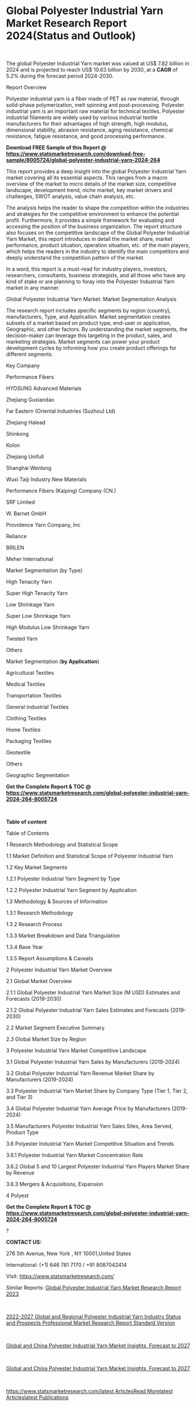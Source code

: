 <h1>Global Polyester Industrial Yarn Market Research Report 2024(Status and Outlook)</h1><br/><p>The global Polyester Industrial Yarn market was valued at US$ 7.82 billion in 2024 and is projected to reach US$ 10.63 billion by 2030, at a <strong>CAGR</strong> of 5.2% during the forecast period 2024-2030.</p>
 
 
 
 <p>Report Overview</p>
 
 
 
 <p>Polyester industrial yarn is a fiber made of PET as raw material, through solid-phase polymerization, melt spinning and post-processing. Polyester industrial yarn is an important raw material for technical textiles. Polyester industrial filaments are widely used by various industrial textile manufacturers for their advantages of high strength, high modulus, dimensional stability, abrasion resistance, aging resistance, chemical resistance, fatigue resistance, and good processing performance.</p>
 
 
 
 <p><strong>Download FREE Sample of this Report @ <a href="https://www.statsmarketresearch.com/download-free-sample/8005724/global-polyester-industrial-yarn-2024-264">https://www.statsmarketresearch.com/download-free-sample/8005724/global-polyester-industrial-yarn-2024-264</a></strong></p>
 
 
 
 <p>This report provides a deep insight into the global Polyester Industrial Yarn market covering all its essential aspects. This ranges from a macro overview of the market to micro details of the market size, competitive landscape, development trend, niche market, key market drivers and challenges, SWOT analysis, value chain analysis, etc.</p>
 
 
 
 <p>The analysis helps the reader to shape the competition within the industries and strategies for the competitive environment to enhance the potential profit. Furthermore, it provides a simple framework for evaluating and accessing the position of the business organization. The report structure also focuses on the competitive landscape of the Global Polyester Industrial Yarn Market, this report introduces in detail the market share, market performance, product situation, operation situation, etc. of the main players, which helps the readers in the industry to identify the main competitors and deeply understand the competition pattern of the market.</p>
 
 
 
 <p>In a word, this report is a must-read for industry players, investors, researchers, consultants, business strategists, and all those who have any kind of stake or are planning to foray into the Polyester Industrial Yarn market in any manner.</p>
 
 
 
 <p>Global Polyester Industrial Yarn Market: Market Segmentation Analysis</p>
 
 
 
 <p>The research report includes specific segments by region (country), manufacturers, Type, and Application. Market segmentation creates subsets of a market based on product type, end-user or application, Geographic, and other factors. By understanding the market segments, the decision-maker can leverage this targeting in the product, sales, and marketing strategies. Market segments can power your product development cycles by informing how you create product offerings for different segments.</p>
 
 
 
 <p>Key Company</p>
 
 
 
 <p>Performance Fibers</p>
 
 
 
 <p>HYOSUNG Advanced Materials</p>
 
 
 
 <p>Zhejiang Guxiandao</p>
 
 
 
 <p>Far Eastern (Oriental Industries (Suzhou) Ltd)</p>
 
 
 
 <p>Zhejiang Halead</p>
 
 
 
 <p>Shinkong</p>
 
 
 
 <p>Kolon</p>
 
 
 
 <p>Zhejiang Unifull</p>
 
 
 
 <p>Shanghai Wenlong</p>
 
 
 
 <p>Wuxi Taiji Industry New Materials</p>
 
 
 
 <p>Performance Fibers (Kaiping) Company (CN.)</p>
 
 
 
 <p>SRF Limited</p>
 
 
 
 <p>W. Barnet GmbH</p>
 
 
 
 <p>Providence Yarn Company, Inc</p>
 
 
 
 <p>Reliance</p>
 
 
 
 <p>BRILEN</p>
 
 
 
 <p>Meher International</p>
 
 
 
 <p>Market Segmentation (by Type)</p>
 
 
 
 <p>High Tenacity Yarn</p>
 
 
 
 <p>Super High Tenacity Yarn</p>
 
 
 
 <p>Low Shrinkage Yarn</p>
 
 
 
 <p>Super Low Shrinkage Yarn</p>
 
 
 
 <p>High Modulus Low Shrinkage Yarn</p>
 
 
 
 <p>Twisted Yarn</p>
 
 
 
 <p>Others</p>
 
 
 
 <p>Market Segmentation (<strong>by Application</strong>)</p>
 
 
 
 <p>Agricultural Textiles</p>
 
 
 
 <p>Medical Textiles</p>
 
 
 
 <p>Transportation Textiles</p>
 
 
 
 <p>General industrial Textiles</p>
 
 
 
 <p>Clothing Textiles</p>
 
 
 
 <p>Home Textiles</p>
 
 
 
 <p>Packaging Textiles</p>
 
 
 
 <p>Geotextile</p>
 
 
 
 <p>Others</p>
 
 
 
 <p>Geographic Segmentation</p>
 
 
 
 <div><b>Get the Complete Report & TOC @ <a href="https://www.statsmarketresearch.com/global-polyester-industrial-yarn-2024-264-8005724">https://www.statsmarketresearch.com/global-polyester-industrial-yarn-2024-264-8005724</a></b></div>
 
 
 
 <p><br />
 
 <b>Table of content</b></p>
 
 
 
 <p>Table of Contents<br />
 
 1 Research Methodology and Statistical Scope<br />
 
 1.1 Market Definition and Statistical Scope of Polyester Industrial Yarn<br />
 
 1.2 Key Market Segments<br />
 
 1.2.1 Polyester Industrial Yarn Segment by Type<br />
 
 1.2.2 Polyester Industrial Yarn Segment by Application<br />
 
 1.3 Methodology & Sources of Information<br />
 
 1.3.1 Research Methodology<br />
 
 1.3.2 Research Process<br />
 
 1.3.3 Market Breakdown and Data Triangulation<br />
 
 1.3.4 Base Year<br />
 
 1.3.5 Report Assumptions & Caveats<br />
 
 2 Polyester Industrial Yarn Market Overview<br />
 
 2.1 Global Market Overview<br />
 
 2.1.1 Global Polyester Industrial Yarn Market Size (M USD) Estimates and Forecasts (2019-2030)<br />
 
 2.1.2 Global Polyester Industrial Yarn Sales Estimates and Forecasts (2019-2030)<br />
 
 2.2 Market Segment Executive Summary<br />
 
 2.3 Global Market Size by Region<br />
 
 3 Polyester Industrial Yarn Market Competitive Landscape<br />
 
 3.1 Global Polyester Industrial Yarn Sales by Manufacturers (2019-2024)<br />
 
 3.2 Global Polyester Industrial Yarn Revenue Market Share by Manufacturers (2019-2024)<br />
 
 3.3 Polyester Industrial Yarn Market Share by Company Type (Tier 1, Tier 2, and Tier 3)<br />
 
 3.4 Global Polyester Industrial Yarn Average Price by Manufacturers (2019-2024)<br />
 
 3.5 Manufacturers Polyester Industrial Yarn Sales Sites, Area Served, Product Type<br />
 
 3.6 Polyester Industrial Yarn Market Competitive Situation and Trends<br />
 
 3.6.1 Polyester Industrial Yarn Market Concentration Rate<br />
 
 3.6.2 Global 5 and 10 Largest Polyester Industrial Yarn Players Market Share by Revenue<br />
 
 3.6.3 Mergers & Acquisitions, Expansion<br />
 
 4 Polyest</p>
 
 
 
 <div><b>Get the Complete Report & TOC @ <a href="https://www.statsmarketresearch.com/global-polyester-industrial-yarn-2024-264-8005724">https://www.statsmarketresearch.com/global-polyester-industrial-yarn-2024-264-8005724</a></b></div>
 
 
 
 <p>? </p>
 
 
 
 <p><b>CONTACT US:</b><br />
 
 276 5th Avenue, New York , NY 10001,United States<br />
 
 International: (+1) 646 781 7170 / +91 8087042414<br />
 
 Visit: <a href="https://www.statsmarketresearch.com/">https://www.statsmarketresearch.com/</a><br />
 
 Similar Reports: <a href="https://www.statsmarketresearch.com/global-polyester-industrial-yarn-2024-264-8005724">Global Polyester Industrial Yarn Market Research Report 2023</a><br />
 
 <br />
 
 <a href="https://www.statsmarketresearch.com/global-polyester-industrial-yarn-2024-264-8005724">2022-2027 Global and Regional Polyester Industrial Yarn Industry Status and Prospects Professional Market Research Report Standard Version</a><br />
 
 <br />
 
 <a href="https://www.statsmarketresearch.com/global-polyester-industrial-yarn-2024-264-8005724">Global and China Polyester Industrial Yarn Market Insights, Forecast to 2027</a><br />
 
 <br />
 
 <a href="https://www.statsmarketresearch.com/global-polyester-industrial-yarn-2024-264-8005724">Global and China Polyester Industrial Yarn Market Insights, Forecast to 2027</a><br />
 
 <br />
 
 <a href="https://gyeongbokgung.com">https://www.statsmarketresearch.com/</a><a href="https://hallyeomaritime.com">latest Articles</a><a href="https://jingwansa.com">Read More</a><a href="https://nguoiviet.jp/">latest Articles</a><a href="https://www.intelmarketresearch.com/">latest Publications</a></p>